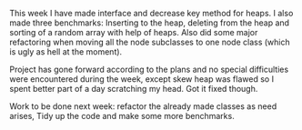 This week I have made interface and decrease key method for heaps. I also made three benchmarks: Inserting to the heap, deleting from the heap and sorting of a random array with help of heaps. Also did some major refactoring when moving all the node subclasses to one node class (which is ugly as hell at the moment).

Project has gone forward according to the plans and no special difficulties were encountered during the week, except skew heap was flawed so I spent better part of a day scratching my head. Got it fixed though.

Work to be done next week: refactor the already made classes as need arises, Tidy up the code and make some more benchmarks.